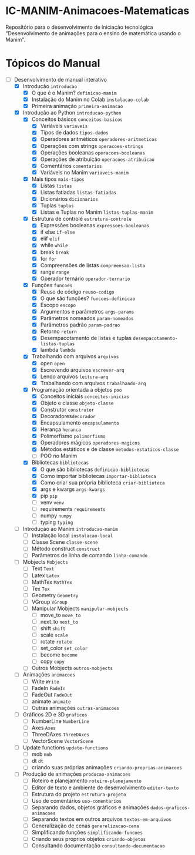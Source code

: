 # IC-MANIM-Animacoes-Matematicas
Repositório para o desenvolvimento de iniciação tecnológica "Desenvolvimento de animações para o ensino de matemática usando o Manim".

# Tópicos do Manual
- [ ]  Desenvolvimento de manual interativo
    - [x]  Introdução `introducao`
        - [x]  O que é o Manim? `definicao-manim`
        - [x]  Instalação do Manim no Colab `instalacao-colab`
        - [x]  Primeira animação `primeira-animacao`
    - [x]  Introdução ao Python `introducao-python`
        - [x]  Conceitos básicos `conceitos-basicos`
            - [x]  Variáveis `variaveis`
            - [x]  Tipos de dados `tipos-dados`
            - [x]  Operadores aritméticos `operadores-aritmeticos`
            - [x]  Operações com strings `operacoes-strings`
            - [x]  Operações booleanas `operacoes-booleanas`
            - [x]  Operações de atribuição `operacoes-atribuicao`
            - [x]  Comentários `comentarios`
            - [x]  Variáveis no Manim `variaveis-manim`
        - [x]  Mais tipos `mais-tipos`
            - [x]  Listas `listas`
            - [x]  Listas fatiadas `listas-fatiadas`
            - [x]  Dicionários `dicionarios`
            - [x]  Tuplas `tuplas`
            - [x]  Listas e Tuplas no Manim `listas-tuplas-manim`
        - [x]  Estrutura de controle `estrutura-controle`
            - [x]  Expressões booleanas `expressoes-booleanas`
            - [x]  if else `if-else`
            - [x]  elif `elif`
            - [x]  while `while`
            - [x]  break `break`
            - [x]  for `for`
            - [x]  Compreensões de listas `compreensao-lista`
            - [x]  range `range`
            - [x]  Operador ternário `operador-ternario`
        - [x]  Funções `funcoes`
            - [x]  Reuso de código `reuso-codigo`
            - [x]  O que são funções? `funcoes-definicao`
            - [x]  Escopo `escopo`
            - [x]  Argumentos e parâmetros `args-params`
            - [x]  Parâmetros nomeados `param-nomeados`
            - [x]  Parâmetros padrão `param-padrao`
            - [x]  Retorno `return`
            - [x]  Desempacotamento de listas e tuplas `desempacotamento-listas-tuplas`
            - [x]  lambda `lambda`
        - [x]  Trabalhando com arquivos `arquivos`
            - [x]  open `open`
            - [x]  Escrevendo arquivos `escrever-arq`
            - [x]  Lendo arquivos `leitura-arq`
            - [x]  Trabalhando com arquivos `trabalhando-arq`
        - [x]  Programação orientada a objetos `poo`
            - [x]  Conceitos iniciais `conceitos-inicias`
            - [x]  Objeto e classe `objeto-classe`
            - [x]  Construtor `construtor`
            - [x]  Decoradores`decorador`
            - [x]  Encapsulamento `encapsulamento`
            - [x]  Herança `heranca`
            - [x]  Polimorfismo `polimorfismo`
            - [x]  Operadores mágicos `operadores-magicos`
            - [x]  Métodos estáticos e de classe `metodos-estaticos-classe`
            - [ ]  POO no Manim
        - [x]  Bibliotecas `bibliotecas`
            - [x]  O que são bibliotecas `definicao-bibliotecas`
            - [x]  Como importar bibliotecas `importar-biblioteca`
            - [x]  Como criar sua própria biblioteca `criar-biblioteca`
            - [x]  args e kwargs `args-kwargs`
            - [x]  pip `pip`
            - [ ]  venv `venv`
            - [ ]  requirements `requirements`
            - [ ]  numpy `numpy`
            - [ ]  typing `typing`
    - [ ]  Introdução ao Manim `introducao-manim`
        - [ ]  Instalação local `instalacao-local`
        - [ ]  Classe Scene `classe-scene`
        - [ ]  Método construct `construct`
        - [ ]  Parâmetros de linha de comando `linha-comando`
    - [ ]  Mobjects `Mobjects`
        - [ ]  Text `Text`
        - [ ]  Latex `Latex`
        - [ ]  MathTex `MathTex`
        - [ ]  Tex `Tex`
        - [ ]  Geometry `Geometry`
        - [ ]  VGroup `VGroup`
        - [ ]  Manipular Mobjects `manipular-mobjects`
            - [ ]  move_to `move_to`
            - [ ]  next_to `next_to`
            - [ ]  shift `shift`
            - [ ]  scale `scale`
            - [ ]  rotate `rotate`
            - [ ]  set_color `set_color`
            - [ ]  become `become`
            - [ ]  copy `copy`
        - [ ]  Outros Mobjects `outros-mobjects`
    - [ ]  Animações `animacoes`
        - [ ]  Write `Write`
        - [ ]  FadeIn `FadeIn`
        - [ ]  FadeOut `FadeOut`
        - [ ]  animate `animate`
        - [ ]  Outras animações `outras-animacoes`
    - [ ]  Gráficos 2D e 3D `graficos`
        - [ ]  NumberLine `NumberLine`
        - [ ]  Axes `Axes`
        - [ ]  ThreeDAxes `ThreeDAxes`
        - [ ]  VectorScene `VectorScene`
    - [ ]  Update functions `update-functions`
        - [ ]  mob `mob`
        - [ ]  dt `dt`
        - [ ]  criando suas próprias animações `criando-proprias-animacoes`
    - [ ]  Produção de animações `producao-animacoes`
        - [ ]  Roteiro e planejamento `roteiro-planejamento`
        - [ ]  Editor de texto e ambiente de desenvolvimento `editor-texto`
        - [ ]  Estrutura do projeto `estrutura-projeto`
        - [ ]  Uso de comentários `uso-comentarios`
        - [ ]  Separando dados, objetos gráficos e animações `dados-graficos-animacoes`
        - [ ]  Separando textos em outros arquivos `textos-em-arquivos`
        - [ ]  Generalização de cenas `generelizacao-cena`
        - [ ]  Simplificando funções `simplificando-funcoes`
        - [ ]  Criando seus próprios objetos `criando-objetos`
        - [ ]  Consultando documentação `consultando-documentacao`